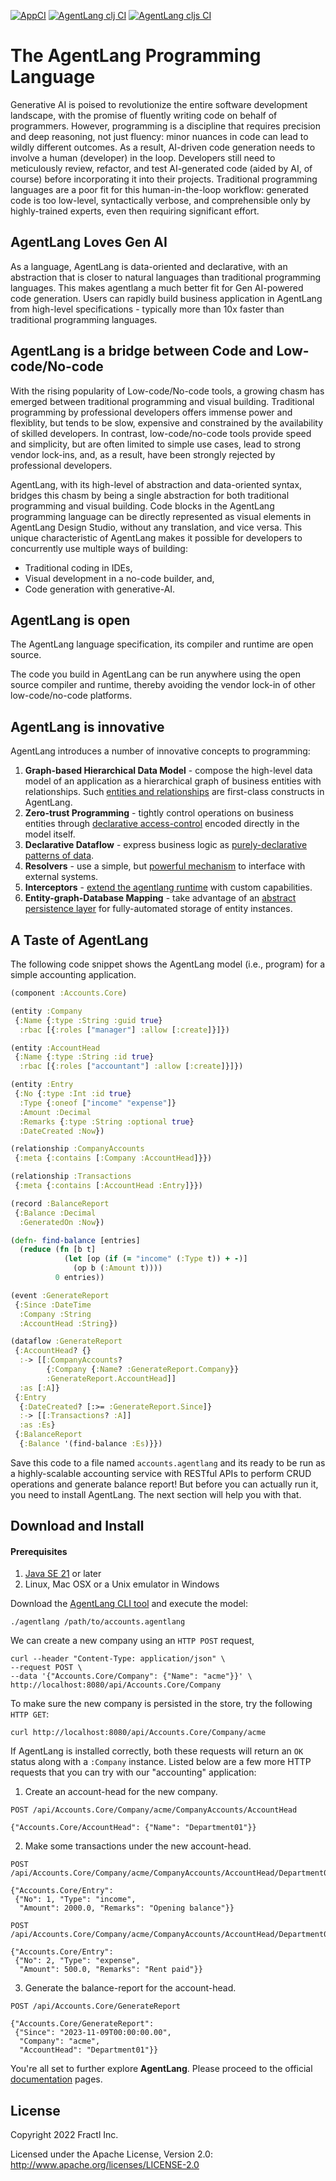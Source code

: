 [![AppCI](https://github.com/agentlang-ai/agentlang/actions/workflows/app.yml/badge.svg)](https://github.com/agentlang-ai/agentlang/actions/workflows/app.yml)
[![AgentLang clj CI](https://github.com/agentlang-ai/agentlang/actions/workflows/agentlang-clj.yml/badge.svg)](https://github.com/agentlang-ai/agentlang/actions/workflows/agentlang-clj.yml)
[![AgentLang cljs CI](https://github.com/agentlang-ai/agentlang/actions/workflows/agentlang-cljs.yml/badge.svg)](https://github.com/agentlang-ai/agentlang/actions/workflows/agentlang-cljs.yml)

# The AgentLang Programming Language

Generative AI is poised to revolutionize the entire software development landscape, with the promise of fluently writing code on behalf of programmers. However, programming is a discipline that requires precision and deep reasoning, not just fluency: minor nuances in code can lead to wildly different outcomes. As a result, AI-driven code generation needs to involve a human (developer) in the loop. Developers still need to meticulously review, refactor, and test AI-generated code (aided by AI, of course) before incorporating it into their projects. Traditional programming languages are a poor fit for this human-in-the-loop workflow: generated code is too low-level, syntactically verbose, and comprehensible only by highly-trained experts, even then requiring significant effort.

## AgentLang Loves Gen AI
As a language, AgentLang is data-oriented and declarative, with an abstraction that is closer to natural languages than traditional programming languages. This makes agentlang a much better fit for Gen AI-powered code generation. Users can rapidly build business application in AgentLang from high-level specifications - typically more than 10x faster than traditional programming languages.

## AgentLang is a bridge between Code and Low-code/No-code
With the rising popularity of Low-code/No-code tools, a growing chasm has emerged between traditional programming and visual building. Traditional programming by professional developers offers immense power and flexiblity, but tends to be slow, expensive and constrained by the availability of skilled developers. In contrast, low-code/no-code tools provide speed and simplicity, but are often limited to simple use cases, lead to strong vendor lock-ins, and, as a result, have been strongly rejected by professional developers.

AgentLang, with its high-level of abstraction and data-oriented syntax, bridges this chasm by being a single abstraction for both traditional programming and visual building. Code blocks in the AgentLang programming language can be directly represented as visual elements in AgentLang Design Studio, without any translation, and vice versa. This unique characteristic of AgentLang makes it possible for developers to concurrently use multiple ways of building:

* Traditional coding in IDEs,
* Visual development in a no-code builder, and,
* Code generation with generative-AI.

## AgentLang is open
The AgentLang language specification, its compiler and runtime are open source.

The code you build in AgentLang can be run anywhere using the open source compiler and runtime, thereby avoiding the vendor lock-in of other low-code/no-code platforms.

## AgentLang is innovative
AgentLang introduces a number of innovative concepts to programming:

1. **Graph-based Hierarchical Data Model** - compose the high-level data model of an application as a hierarchical graph of business entities with relationships. Such [entities and relationships](https://docs.agentlang.io/docs/concepts/data-model) are first-class constructs in AgentLang.
2. **Zero-trust Programming** - tightly control operations on business entities through [declarative access-control](https://docs.agentlang.io/docs/concepts/zero-trust-programming) encoded directly in the model itself.
3. **Declarative Dataflow** - express business logic as [purely-declarative patterns of data](https://docs.agentlang.io/docs/concepts/declarative-dataflow).
4. **Resolvers** - use a simple, but [powerful mechanism](https://docs.agentlang.io/docs/concepts/resolvers) to interface with external systems.
5. **Interceptors** - [extend the agentlang runtime](https://docs.agentlang.io/docs/concepts/interceptors) with custom capabilities.
6. **Entity-graph-Database Mapping** - take advantage of an [abstract persistence layer](https://docs.agentlang.io/docs/concepts/entity-db-mapping) for fully-automated storage of entity instances.

## A Taste of AgentLang

The following code snippet shows the AgentLang model (i.e., program) for a simple accounting application. 

```clojure
(component :Accounts.Core)

(entity :Company
 {:Name {:type :String :guid true}
  :rbac [{:roles ["manager"] :allow [:create]}]})

(entity :AccountHead
 {:Name {:type :String :id true}
  :rbac [{:roles ["accountant"] :allow [:create]}]})

(entity :Entry
 {:No {:type :Int :id true}
  :Type {:oneof ["income" "expense"]}
  :Amount :Decimal
  :Remarks {:type :String :optional true}
  :DateCreated :Now})

(relationship :CompanyAccounts
 {:meta {:contains [:Company :AccountHead]}})

(relationship :Transactions
 {:meta {:contains [:AccountHead :Entry]}})

(record :BalanceReport
 {:Balance :Decimal
  :GeneratedOn :Now})

(defn- find-balance [entries]
  (reduce (fn [b t]
            (let [op (if (= "income" (:Type t)) + -)]
              (op b (:Amount t))))
          0 entries))

(event :GenerateReport
 {:Since :DateTime
  :Company :String
  :AccountHead :String})

(dataflow :GenerateReport
 {:AccountHead? {}
  :-> [[:CompanyAccounts?
        {:Company {:Name? :GenerateReport.Company}}
        :GenerateReport.AccountHead]]
  :as [:A]}
 {:Entry
  {:DateCreated? [:>= :GenerateReport.Since]}
  :-> [[:Transactions? :A]]
  :as :Es}
 {:BalanceReport
  {:Balance '(find-balance :Es)}})
```

Save this code to a file named `accounts.agentlang` and its ready to be run as a highly-scalable accounting service with RESTful APIs to perform CRUD operations and generate balance report!
But before you can actually run it, you need to install AgentLang. The next section will help you with that.

## Download and Install

#### Prerequisites

1. [Java SE 21](https://openjdk.org/projects/jdk/21/) or later
2. Linux, Mac OSX or a Unix emulator in Windows

Download the [AgentLang CLI tool](https://raw.githubusercontent.com/agentlang-ai/agentlang/main/bin/agentlang) and execute the model:

```shell
./agentlang /path/to/accounts.agentlang
```

We can create a new company using an `HTTP POST` request,

```shell
curl --header "Content-Type: application/json" \
--request POST \
--data '{"Accounts.Core/Company": {"Name": "acme"}}' \
http://localhost:8080/api/Accounts.Core/Company
```

To make sure the new company is persisted in the store, try the following `HTTP GET`:

```shell
curl http://localhost:8080/api/Accounts.Core/Company/acme
```

If AgentLang is installed correctly, both these requests will return an `OK` status along with a `:Company` instance.
Listed below are a few more HTTP requests that you can try with our "accounting" application:

1. Create an account-head for the new company.

```shell
POST /api/Accounts.Core/Company/acme/CompanyAccounts/AccountHead

{"Accounts.Core/AccountHead": {"Name": "Department01"}}
```

2. Make some transactions under the new account-head.

```shell
POST /api/Accounts.Core/Company/acme/CompanyAccounts/AccountHead/Department01/Transactions/Entry

{"Accounts.Core/Entry":
 {"No": 1, "Type": "income",
  "Amount": 2000.0, "Remarks": "Opening balance"}}

POST /api/Accounts.Core/Company/acme/CompanyAccounts/AccountHead/Department01/Transactions/Entry

{"Accounts.Core/Entry":
 {"No": 2, "Type": "expense",
  "Amount": 500.0, "Remarks": "Rent paid"}}
```

3. Generate the balance-report for the account-head.

```shell
POST /api/Accounts.Core/GenerateReport

{"Accounts.Core/GenerateReport":
 {"Since": "2023-11-09T00:00:00.00",
  "Company": "acme",
  "AccountHead": "Department01"}}
```

You're all set to further explore **AgentLang**. Please proceed to the official [documentation](https://docs.agentlang.io/docs/intro) pages.

## License

Copyright 2022 Fractl Inc.

Licensed under the Apache License, Version 2.0:
http://www.apache.org/licenses/LICENSE-2.0

